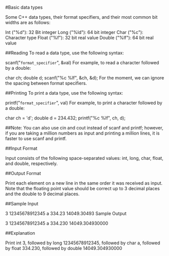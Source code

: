 #Basic data types

Some C++ data types, their format specifiers, and their most common bit widths are as follows:

Int ("%d"): 32 Bit integer
Long ("%ld"): 64 bit integer
Char ("%c"): Character type
Float ("%f"): 32 bit real value
Double ("%lf"): 64 bit real value

##Reading
To read a data type, use the following syntax:

scanf("`format_specifier`", &val)
For example, to read a character followed by a double:

char ch;
double d;
scanf("%c %lf", &ch, &d);
For the moment, we can ignore the spacing between format specifiers.

##Printing
To print a data type, use the following syntax:

printf("`format_specifier`", val)
For example, to print a character followed by a double:

char ch = 'd';
double d = 234.432;
printf("%c %lf", ch, d);

##Note: You can also use cin and cout instead of scanf and printf; however, if you are taking a million numbers as input and printing a million lines, it is faster to use scanf and printf.

##Input Format

Input consists of the following space-separated values: int, long, char, float, and double, respectively.

##Output Format

Print each element on a new line in the same order it was received as input. Note that the floating point value should be correct up to 3 decimal places and the double to 9 decimal places.

##Sample Input

3 12345678912345
a
334.23 
14049.30493
Sample Output

3
12345678912345
a
334.230
14049.304930000


##Explanation

Print int 3,
followed by long 12345678912345,
followed by char a,
followed by float 334.230,
followed by double 14049.304930000
